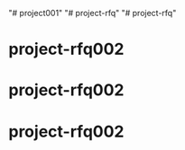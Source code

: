 "# project001" 
"# project-rfq" 
"# project-rfq" 
# project-rfq002
# project-rfq002
# project-rfq002
